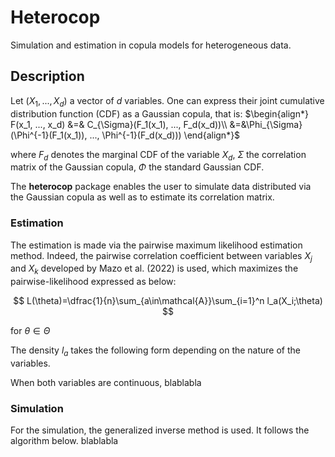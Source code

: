 # Heterocop

Simulation and estimation in copula models for heterogeneous data.

## Description

Let $(X_1, ..., X_d)$ a vector of $d$ variables. One can express their joint cumulative distribution function (CDF) as a Gaussian copula, that is: $\begin{align*} F(x_1, ..., x_d) &=& C_{\Sigma}(F_1(x_1), ..., F_d(x_d))\\ &=&\Phi_{\Sigma}(\Phi^{-1}(F_1(x_1)), ..., \Phi^{-1}(F_d(x_d))) \end{align*}$

where $F_d$ denotes the marginal CDF of the variable $X_d$, $\Sigma$ the correlation matrix of the Gaussian copula, $\Phi$ the standard Gaussian CDF.

The **heterocop** package enables the user to simulate data distributed via the Gaussian copula as well as to estimate its correlation matrix.

### Estimation

The estimation is made via the pairwise maximum likelihood estimation method. Indeed, the pairwise correlation coefficient between variables $X_j$ and $X_k$ developed by Mazo et al. (2022) is used, which maximizes the pairwise-likelihood expressed as below:

$$
L(\theta)=\dfrac{1}{n}\sum_{a\in\mathcal{A}}\sum_{i=1}^n l_a(X_i;\theta)
$$

for $\theta \in \Theta$

The density $l_a$ takes the following form depending on the nature of the variables.

When both variables are continuous, blablabla

### Simulation

For the simulation, the generalized inverse method is used. It follows the algorithm below. blablabla
